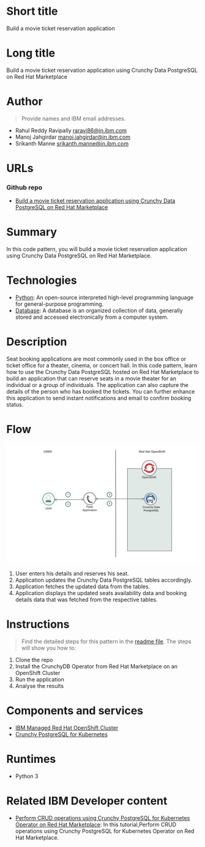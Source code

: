 # Short title

Build a movie ticket reservation application

# Long title

Build a movie ticket reservation application using Crunchy Data PostgreSQL on Red Hat Marketplace

# Author

> Provide names and IBM email addresses.

* Rahul Reddy Ravipally <raravi86@in.ibm.com>
* Manoj Jahgirdar <manoj.jahgirdar@in.ibm.com>
* Srikanth Manne <srikanth.manne@in.ibm.com>

# URLs

### Github repo

* [Build a movie ticket reservation application using Crunchy Data PostgreSQL on Red Hat Marketplace](https://github.com/IBM/movie_ticket_booking_application_using_crunchydb)

# Summary

In this code pattern, you will build a movie ticket reservation application using Crunchy Data PostgreSQL on Red Hat Marketplace.

# Technologies

* [Python](https://en.wikipedia.org/wiki/Python_(programming_language)): An open-source interpreted high-level programming language for general-purpose programming.
* [Database](https://en.wikipedia.org/wiki/Database): A database is an organized collection of data, generally stored and accessed electronically from a computer system.

# Description

Seat booking applications are most commonly used in the box office or ticket office for a theater, cinema, or concert hall. In this code pattern, learn how to use the Crunchy Data PostgreSQL hosted on Red Hat Marketplace to build an application that can reserve seats in a movie theater for an individual or a group of individuals. The application can also capture the details of the person who has booked the tickets. You can further enhance this application to send instant notifications and email to confirm booking status. 

# Flow

![](doc/source/images/Architecture.png)

1. User enters his details and reserves his seat.
2. Application updates the Crunchy Data PostgreSQL tables accordingly.
3. Application fetches the updated data from the tables.
4. Application displays the updated seats availability data and booking details data that was fetched from the respective tables. 

# Instructions

> Find the detailed steps for this pattern in the [readme file](https://github.com/IBM/movie_ticket_booking_application_using_crunchydb/blob/master/README.md). The steps will show you how to:

1. Clone the repo
2. Install the CrunchyDB Operator from Red Hat Marketplace on an OpenShift Cluster
3. Run the application
4. Analyse the results

# Components and services

* [IBM Managed Red Hat OpenShift Cluster](https://cloud.ibm.com/kubernetes/catalog/create?platformType=openshift)
* [Crunchy PostgreSQL for Kubernetes](https://marketplace.redhat.com/en-us/products/crunchy-postgresql-for-kubernetes)

# Runtimes

* Python 3

# Related IBM Developer content

* [Perform CRUD operations using Crunchy PostgreSQL for Kubernetes Operator on Red Hat Marketplace](https://github.com/IBM/perform-crud-operations-using-crunchy-Postgresaql-for-kubernetes-operator-rhm): In this tutorial,Perform CRUD operations using Crunchy PostgreSQL for Kubernetes Operator on Red Hat Marketplace. 
